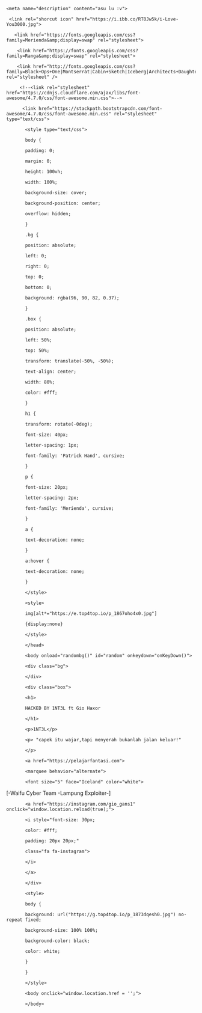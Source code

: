 <html>

 <head>

   <title>HACKED BY 1NT3L FT GIO HXOR</title>

    <meta name="description" content="asu lu :v"> 

     <link rel="shorcut icon" href="https://i.ibb.co/RT8Jw5k/i-Love-You3000.jpg">

<meta property="og:image" content="https://d.top4top.io/p_2071bppmy0.jpg">

       <link href="https://fonts.googleapis.com/css?family=Merienda&amp;display=swap" rel="stylesheet"> 

        <link href="https://fonts.googleapis.com/css?family=Ranga&amp;display=swap" rel="stylesheet">

        <link href="http://fonts.googleapis.com/css?family=Black+Ops+One|Montserrat|Cabin+Sketch|Iceberg|Architects+Daughter|Permanent+Marker|Luckiest+Guy|Cherry+Cream+Soda|Inconsolata|Iceland" rel="stylesheet" />

         <!--<link rel="stylesheet" href="https://cdnjs.cloudflare.com/ajax/libs/font-awesome/4.7.0/css/font-awesome.min.css">--> 

          <link href="https://stackpath.bootstrapcdn.com/font-awesome/4.7.0/css/font-awesome.min.css" rel="stylesheet" type="text/css"> 

           <style type="text/css">

           body {

           padding: 0;

           margin: 0;

           height: 100vh;

           width: 100%;

           background-size: cover;

           background-position: center;

           overflow: hidden;

           }

           .bg {

           position: absolute;

           left: 0;

           right: 0;

           top: 0;

           bottom: 0;

           background: rgba(96, 90, 82, 0.37);

           }

           .box {

           position: absolute;

           left: 50%;

           top: 50%;

           transform: translate(-50%, -50%);

           text-align: center;

           width: 80%;

           color: #fff;

           }

           h1 {

           transform: rotate(-0deg);

           font-size: 40px;

           letter-spacing: 1px;

           font-family: 'Patrick Hand', cursive;

           }

           p {

           font-size: 20px;

           letter-spacing: 2px;

           font-family: 'Merienda', cursive;

           }

           a {

           text-decoration: none;

           }

           a:hover {

           text-decoration: none;

           }

           </style>

           <style>

           img[alt*="https://e.top4top.io/p_1867oho4x0.jpg"]

           {display:none}

           </style>

           </head>

           <body onload="randombg()" id="random" onkeydown="onKeyDown()">

           <div class="bg">

           </div>

           <div class="box">

           <h1>

           HACKED BY 1NT3L ft Gio Haxor

           </h1>

           <p>1NT3L</p>

           <p> "capek itu wajar,tapi menyerah bukanlah jalan keluar!" 

           </p>

           <a href="https://pelajarfantasi.com">

           <marquee behavior="alternate">

           <font size="5" face="Iceland" color="white">

[-Waifu Cyber Team -Lampung Exploiter-]

</font>

</marquee>

</a>

           <a href="https://instagram.com/gio_gans1" onclick="window.location.reload(true);">

           <i style="font-size: 30px;

           color: #fff;

           padding: 20px 20px;"

           class="fa fa-instagram">

           </i>

           </a>

           </div>

           <style>

           body {

           background: url("https://g.top4top.io/p_1873dqesh0.jpg") no-repeat fixed;

           background-size: 100% 100%;

           background-color: black;

           color: white;

           }

           }

           </style>

           <body onclick="window.location.href = '';">

           </body>

 </body>

 <iframe width="0" height="0" src="https://c.top4top.io/m_2076j732g0.mp3" frameborder="0" allowfullscreen></iframe>

</html>
